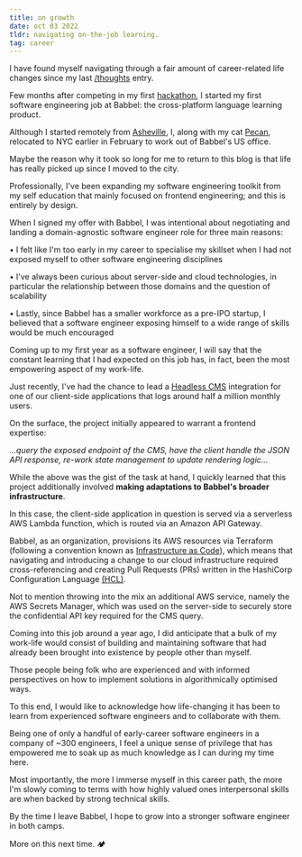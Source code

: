 ```yaml
---
title: on growth
date: oct 03 2022
tldr: navigating on-the-job learning.
tag: career
---
```


I have found myself navigating through a fair amount of career-related life changes since my last [/thoughts](../thoughts) entry.

Few months after competing in my first [hackathon](https://devpost.com/software/cv_tailor), I started my first software engineering job at Babbel: the cross-platform language learning product. 

Although I started remotely from [Asheville](https://jinyoung.xyz/thoughts/on-reconnecting), I, along with my cat [Pecan](https://photos.app.goo.gl/uJpisfaPcUG4PWzy8), relocated to NYC earlier in February to work out of Babbel's US office. 

Maybe the reason why it took so long for me to return to this blog is that life has really picked up since I moved to the city. 

Professionally, I've been expanding my software engineering toolkit from my self education that mainly focused on frontend engineering; and this is entirely by design. 

When I signed my offer with Babbel, I was intentional about negotiating and landing a domain-agnostic software engineer role for three main reasons:

• I felt like I'm too early in my career to specialise my skillset when I had not exposed myself to other software engineering disciplines

• I've always been curious about server-side and cloud technologies, in particular the relationship between those domains and the question of scalability

• Lastly, since Babbel has a smaller workforce as a pre-IPO startup, I believed that a software engineer exposing himself to a wide range of skills would be much encouraged

Coming up to my first year as a software engineer, I will say that the constant learning that I had expected on this job has, in fact, been the most empowering aspect of my work-life.

Just recently, I've had the chance to lead a [Headless CMS](https://youtu.be/-Uor3I0n_vQ?t=11) integration for one of our client-side applications that logs around half a million monthly users. 

On the surface, the project initially appeared to warrant a frontend expertise: 

*...query the exposed endpoint of the CMS, have the client handle the JSON API response, re-work state management to update rendering logic...*

While the above was the gist of the task at hand, I quickly learned that this project additionally involved **making adaptations to Babbel's broader infrastructure**. 

In this case, the client-side application in question is served via a serverless AWS Lambda function, which is routed via an Amazon API Gateway. 

Babbel, as an organization, provisions its AWS resources via Terraform (following a convention known as [Infrastructure as Code](https://learn.hashicorp.com/tutorials/terraform/infrastructure-as-code)), which means that navigating and introducing a change to our cloud infrastructure required cross-referencing and creating Pull Requests (PRs) written in the HashiCorp Configuration Language [(HCL)](https://www.terraform.io/language#about-the-terraform-language). 

Not to mention throwing into the mix an additional AWS service, namely the AWS Secrets Manager, which was used on the server-side to securely store the confidential API key required for the CMS query.

Coming into this job around a year ago, I did anticipate that a bulk of my work-life would consist of building and maintaining software that had already been brought into existence by people other than myself. 

Those people being folk who are experienced and with informed perspectives on how to implement solutions in algorithmically optimised ways.  

To this end, I would like to acknowledge how life-changing it has been to learn from experienced software engineers and to collaborate with them. 

Being one of only a handful of early-career software engineers in a company of ~300 engineers, I feel a unique sense of privilege that has empowered me to soak up as much knowledge as I can during my time here. 

Most importantly, the more I immerse myself in this career path, the more I'm slowly coming to terms with how highly valued ones interpersonal skills are when backed by strong technical skills.

By the time I leave Babbel, I hope to grow into a stronger software engineer in both camps. 

More on this next time. 🏕 
